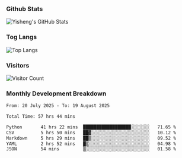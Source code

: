 ### Github Stats
![Yisheng's GitHub Stats](https://github-readme-stats-9qabuvhk1-gongyisheng.vercel.app/api?username=gongyisheng&count_private=true&show_icons=true)
### Tog Langs
![Top Langs](https://github-readme-stats-9qabuvhk1-gongyisheng.vercel.app/api/top-langs/?username=gongyisheng&layout=compact)
### Visitors
![Visitor Count](https://profile-counter.glitch.me/gongyisheng/count.svg)
### Monthly Development Breakdown
<!--START_SECTION:waka-->

```txt
From: 20 July 2025 - To: 19 August 2025

Total Time: 57 hrs 44 mins

Python       41 hrs 22 mins  ██████████████████░░░░░░░   71.65 %
CSV          5 hrs 50 mins   ██▓░░░░░░░░░░░░░░░░░░░░░░   10.12 %
Markdown     5 hrs 29 mins   ██▒░░░░░░░░░░░░░░░░░░░░░░   09.52 %
YAML         2 hrs 52 mins   █▒░░░░░░░░░░░░░░░░░░░░░░░   04.98 %
JSON         54 mins         ▒░░░░░░░░░░░░░░░░░░░░░░░░   01.58 %
```

<!--END_SECTION:waka-->
